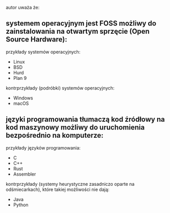 autor uważa że:


## systemem operacyjnym jest FOSS możliwy do zainstalowania na otwartym sprzęcie (Open Source Hardware):

przykłady systemów operacyjnych:
 - Linux
 - BSD
 - Hurd
 - Plan 9


kontrprzykłady (podróbki) systemów operacyjnych:
 - Windows
 - macOS


## języki programowania tłumaczą kod źródłowy na kod maszynowy możliwy do uruchomienia bezpośrednio na komputerze:

przykłady języków programowania:
 - C
 - C++
 - Rust
 - Assembler

kontrprzykłady (systemy heurystyczne zasadniczo oparte na odśmiecarkach), które takiej możliwości nie dają:
 - Java
 - Python
